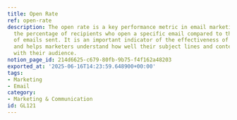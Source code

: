 ```yaml
---
title: Open Rate
ref: open-rate
description: The open rate is a key performance metric in email marketing that measures
  the percentage of recipients who open a specific email compared to the total number
  of emails sent. It is an important indicator of the effectiveness of an email campaign
  and helps marketers understand how well their subject lines and content resonate
  with their audience.
notion_page_id: 214d6625-c679-80fb-9b75-f4f162a48203
exported_at: '2025-06-16T14:23:59.648900+00:00'
tags:
- Marketing
- Email
category:
- Marketing & Communication
id: GL121
---
```


